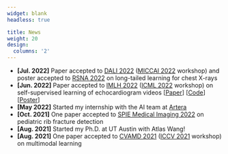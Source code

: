 ```yaml
---
widget: blank
headless: true

title: News
weight: 20
design:
  columns: '2'
---
```


* <b>[Jul. 2022]</b> Paper accepted to [DALI 2022](https://dali-miccai.github.io/) ([MICCAI 2022](https://conferences.miccai.org/2022/en/) workshop) and poster accepted to [RSNA 2022](https://www.rsna.org/annual-meeting) on long-tailed learning for chest X-rays
* <b>[Jun. 2022]</b> Paper accepted to [IMLH 2022](https://sites.google.com/view/imlh2022/home?authuser=0) ([ICML 2022](https://icml.cc/) workshop) on self-supervised learning of echocardiogram videos [[Paper](https://arxiv.org/abs/2207.11581)] [[Code](https://github.com/cards-yale/echo-ssl-aortic-stenosis)] [[Poster](/static/media/imlh_2022_poster.pdf)]
* <b>[May 2022]</b> Started my internship with the AI team at [Artera](https://artera.ai/)
* <b>[Oct. 2021]</b> One paper accepted to [SPIE Medical Imaging 2022](https://spie.org/MI22/conferencedetails/computer-aided-diagnosis?enableBackToBrowse=true) on pediatric rib fracture detection
* <b>[Aug. 2021]</b> Started my Ph.D. at UT Austin with Atlas Wang!
* <b>[Aug. 2021]</b> One paper accepted to [CVAMD 2021](https://sites.google.com/view/CVAMD2021/) ([ICCV 2021](http://iccv2021.thecvf.com/home) workshop) on multimodal learning
